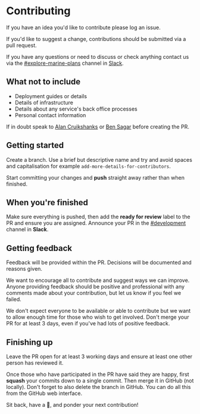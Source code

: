 # Contributing

If you have an idea you'd like to contribute please log an issue.

If you'd like to suggest a change, contributions should be submitted via a pull request.

If you have any questions or need to discuss or check anything contact us via the [#explore-marine-plans](https://defra-digital.slack.com/messages/explore-marine-plans/) channel in [Slack](https://defra-digital.slack.com/).

## What not to include

- Deployment guides or details
- Details of infrastructure
- Details about any service's back office processes
- Personal contact information

If in doubt speak to [Alan Cruikshanks](https://github.com/cruikshanks) or [Ben Sagar](https://github.com/bensagar-ea) before creating the PR.

## Getting started

Create a branch. Use a brief but descriptive name and try and avoid spaces and capitalisation for example `add-more-details-for-contributors`.

Start committing your changes and **push** straight away rather than when finished.

## When you're finished

Make sure everything is pushed, then add the **ready for review** label to the PR and ensure you are assigned. Announce your PR in the [#development](https://defra-digital.slack.com/messages/development/) channel in **Slack**.

## Getting feedback

Feedback will be provided within the PR. Decisions will be documented and reasons given.

We want to encourage all to contribute and suggest ways we can improve. Anyone providing feedback should be positive and professional with any comments made about your contribution, but let us know if you feel we failed.

We don't expect everyone to be available or able to contribute but we want to allow enough time for those who wish to get involved. Don't merge your PR for at least 3 days, even if you've had lots of positive feedback.

## Finishing up

Leave the PR open for at least 3 working days and ensure at least one other person has reviewed it.

Once those who have participated in the PR have said they are happy, first **squash** your commits down to a single commit. Then merge it in GitHub (not locally). Don't forget to also delete the branch in GitHub. You can do all this from the GitHub web interface.

Sit back, have a :tropical_drink:, and ponder your next contribution!
